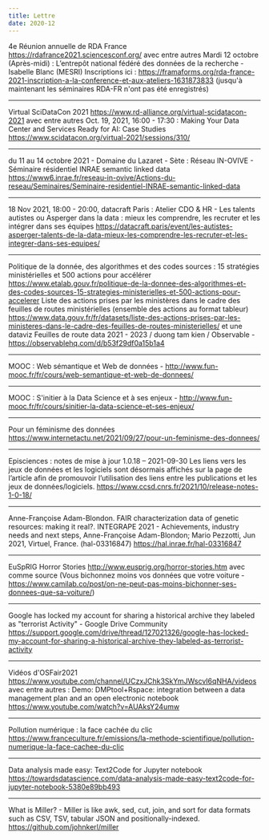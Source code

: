 ```yaml
---
title: Lettre
date: 2020-12
---
```


4e Réunion annuelle de RDA France
https://rdafrance2021.sciencesconf.org/
avec entre autres
    Mardi 12 octobre (Après-midi) : L’entrepôt national fédéré des données de la recherche -  Isabelle Blanc (MESRI)
    Inscriptions ici : https://framaforms.org/rda-france-2021-inscription-a-la-conference-et-aux-ateliers-1631873833
    (jusqu'à maintenant les séminaires RDA-FR n'ont pas été enregistrés)

--------------------

Virtual SciDataCon 2021
https://www.rd-alliance.org/virtual-scidatacon-2021
avec entre autres
    Oct. 19, 2021, 16:00 - 17:30 : Making Your Data Center and Services Ready for AI: Case Studies
    https://www.scidatacon.org/virtual-2021/sessions/310/

--------------------

du 11 au 14 octobre 2021 - Domaine du Lazaret - Sète : Réseau IN-OVIVE - Séminaire résidentiel INRAE semantic linked data
https://www6.inrae.fr/reseau-in-ovive/Actions-du-reseau/Seminaires/Seminaire-residentiel-INRAE-semantic-linked-data

--------------------

18 Nov 2021, 18:00 - 20:00, datacraft Paris : Atelier CDO & HR - Les talents autistes ou Asperger dans la data : mieux les comprendre, les recruter et les intégrer dans ses équipes
https://datacraft.paris/event/les-autistes-asperger-talents-de-la-data-mieux-les-comprendre-les-recruter-et-les-integrer-dans-ses-equipes/

--------------------

Politique de la donnée, des algorithmes et des codes sources : 15 stratégies ministérielles et 500 actions pour accélérer
https://www.etalab.gouv.fr/politique-de-la-donnee-des-algorithmes-et-des-codes-sources-15-strategies-ministerielles-et-500-actions-pour-accelerer
    Liste des actions prises par les ministères dans le cadre des feuilles de routes ministérielles (ensemble des actions au format tableur)
    https://www.data.gouv.fr/fr/datasets/liste-des-actions-prises-par-les-ministeres-dans-le-cadre-des-feuilles-de-routes-ministerielles/
    et une dataviz
    Feuilles de route data 2021 - 2023 / duong tam kien / Observable - https://observablehq.com/d/b53f29df0a15b1a4

--------------------

MOOC : Web sémantique et Web de données - http://www.fun-mooc.fr/fr/cours/web-semantique-et-web-de-donnees/

--------------------

MOOC : S'initier à la Data Science et à ses enjeux - http://www.fun-mooc.fr/fr/cours/sinitier-la-data-science-et-ses-enjeux/

--------------------

Pour un féminisme des données
https://www.internetactu.net/2021/09/27/pour-un-feminisme-des-donnees/

--------------------

Episciences : notes de mise à jour 1.0.18 – 2021-09-30
Les liens vers les jeux de données et les logiciels sont désormais affichés sur la page de l’article afin de promouvoir l’utilisation des liens entre les publications et les jeux de données/logiciels.
https://www.ccsd.cnrs.fr/2021/10/release-notes-1-0-18/

--------------------

Anne-Françoise Adam-Blondon. FAIR characterization data of genetic resources: making it real?. INTEGRAPE 2021 - Achievements, industry needs and next steps, Anne-Françoise Adam-Blondon; Mario Pezzotti, Jun 2021, Virtuel, France. (hal-03316847)
https://hal.inrae.fr/hal-03316847

--------------------

EuSpRIG Horror Stories
http://www.eusprig.org/horror-stories.htm
    avec comme source (Vous bichonnez moins vos données que votre voiture - https://www.camilab.co/post/on-ne-peut-pas-moins-bichonner-ses-donnees-que-sa-voiture/)

--------------------

Google has locked my account for sharing a historical archive they labeled as "terrorist Activity" - Google Drive Community
https://support.google.com/drive/thread/127021326/google-has-locked-my-account-for-sharing-a-historical-archive-they-labeled-as-terrorist-activity

--------------------

Vidéos d'OSFair2021
https://www.youtube.com/channel/UCzxJChk3SkYmJWscvI6qNHA/videos
avec entre autres :
    Demo: DMPtool+Rspace: integration between a data management plan and an open electronic notebook
    https://www.youtube.com/watch?v=AUAksY24umw

--------------------

Pollution numérique : la face cachée du clic
https://www.franceculture.fr/emissions/la-methode-scientifique/pollution-numerique-la-face-cachee-du-clic

--------------------

Data analysis made easy: Text2Code for Jupyter notebook
https://towardsdatascience.com/data-analysis-made-easy-text2code-for-jupyter-notebook-5380e89bb493

--------------------

What is Miller? - Miller is like awk, sed, cut, join, and sort for data formats such as CSV, TSV, tabular JSON and positionally-indexed.
https://github.com/johnkerl/miller

